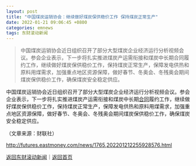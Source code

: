 ```yaml
---
layout: post
title: "中国煤炭运销协会：继续做好煤炭保供稳价工作 保持煤炭正常生产"
date: 2022-01-21 09:06:45 +0800
categories: emnews
tags: 东财滚动新闻
---
```

> 中国煤炭运销协会近日组织召开了部分大型煤炭企业经济运行分析视频会议。参会企业表示，下一步将扎实推进煤炭产运需衔接和煤炭中长期合同履约工作，继续做好煤炭保供稳价工作，保持煤炭正常生产，保障发电供热和原料用煤需求，加强重点地区资源保障，做好春节、冬奥会、冬残奥会期间煤炭保供稳价工作，确保煤炭安全稳定供应。

<p>中国煤炭运销协会近日组织召开了部分大型煤炭企业经济运行分析视频会议。参会企业表示，下一步将扎实推进煤炭产运需衔接和煤炭中长期<span id="Info.3300"><a href="http://data.eastmoney.com/zdht/" class="infokey">合同</a></span>履约工作，继续做好煤炭保供稳价工作，保持煤炭正常生产，保障发电供热和原料用煤需求，加强重点地区资源保障，做好春节、冬奥会、冬残奥会期间煤炭保供稳价工作，确保煤炭安全稳定供应。</p><p class="em_media">（文章来源：财联社）</p>

<http://futures.eastmoney.com/news/1765,202201212255928576.html>

[返回东财滚动新闻](//finews.withounder.com/emnews/)｜[返回首页](//finews.withounder.com/)